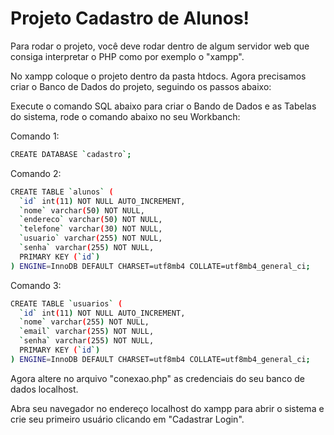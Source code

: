 # Projeto Cadastro de Alunos!

Para rodar o projeto, você deve rodar dentro de algum servidor web que consiga interpretar o PHP como por exemplo o "xampp".

No xampp coloque o projeto dentro da pasta htdocs.
Agora precisamos criar o Banco de Dados do projeto, seguindo os passos abaixo:

Execute o comando SQL abaixo para criar o Bando de Dados e as Tabelas do sistema, rode o comando abaixo no seu Workbanch:

Comando 1:

```sh
CREATE DATABASE `cadastro`;
```

Comando 2:

```sh
CREATE TABLE `alunos` (
  `id` int(11) NOT NULL AUTO_INCREMENT,
  `nome` varchar(50) NOT NULL,
  `endereco` varchar(50) NOT NULL,
  `telefone` varchar(30) NOT NULL,
  `usuario` varchar(255) NOT NULL,
  `senha` varchar(255) NOT NULL,
  PRIMARY KEY (`id`)
) ENGINE=InnoDB DEFAULT CHARSET=utf8mb4 COLLATE=utf8mb4_general_ci;
```

Comando 3:

```sh
CREATE TABLE `usuarios` (
  `id` int(11) NOT NULL AUTO_INCREMENT,
  `nome` varchar(255) NOT NULL,
  `email` varchar(255) NOT NULL,
  `senha` varchar(255) NOT NULL,
  PRIMARY KEY (`id`)
) ENGINE=InnoDB DEFAULT CHARSET=utf8mb4 COLLATE=utf8mb4_general_ci;
```

Agora altere no arquivo "conexao.php" as credenciais do seu banco de dados localhost.

Abra seu navegador no endereço localhost do xampp para abrir o sistema e crie seu primeiro usuário clicando em "Cadastrar Login".
